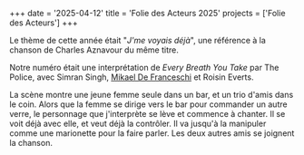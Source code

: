 +++
date = '2025-04-12'
title = 'Folie des Acteurs 2025'
projects = ['Folie des Acteurs']
+++

Le thème de cette année était "*J'me voyais déjà*", une référence à la chanson de Charles Aznavour du même titre.

Notre numéro était une interprétation de *Every Breath You Take* par The Police, avec Simran Singh, [Mikael De Franceschi](https://www.mikaeldefranceschi.com/) et Roisin Everts.

La scène montre une jeune femme seule dans un bar, et un trio d'amis dans le coin. Alors que la femme se dirige vers le bar pour commander un autre verre, le personnage que j'interprète se lève et commence à chanter. Il se voit déjà avec elle, et veut déjà la contrôler. Il va jusqu'à la manipuler comme une marionette pour la faire parler. Les deux autres amis se joignent la chanson.

